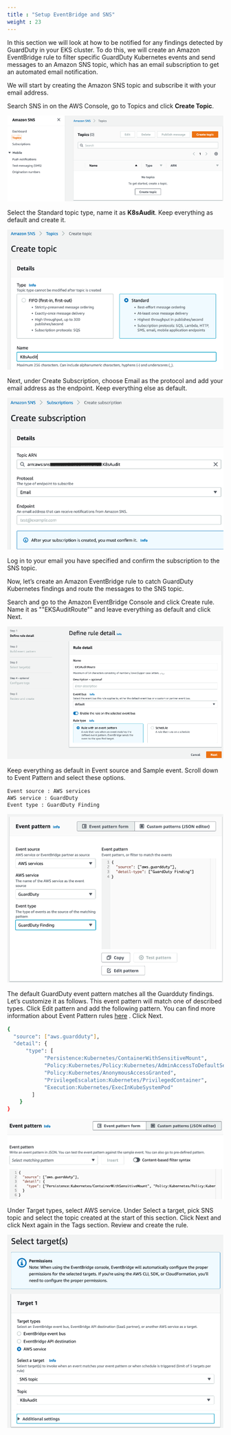 ```yaml
---
title : "Setup EventBridge and SNS"
weight : 23
---
```


In this section we will look at how to be notified for any findings detected by GuardDuty in your EKS cluster. To do this, we will create an Amazon EventBridge rule to filter specific GuardDuty Kubernetes events and send messages to an Amazon SNS topic, which has an email subscription to get an automated email notification.

We will start by creating the Amazon SNS topic and subscribe it with your email address.

Search SNS in on the AWS Console, go to Topics and click **Create Topic**.

![SNSHome](/static/images/detective-controls/SNSHome.png)

Select the Standard topic type, name it as **K8sAudit**. Keep everything as default and create it.

![CreateTopic](/static/images/detective-controls/CreateTopic.png)

Next, under Create Subscription, choose Email as the protocol and add your email address as the endpoint. Keep everything else as default.

![CreateSub](/static/images/detective-controls/CreateSub.png)

Log in to your email you have specified and confirm the subscription to the SNS topic.

Now, let’s create an Amazon EventBridge rule to catch GuardDuty Kubernetes findings and route the messages to the SNS topic.

Search and go to the Amazon EventBridge Console and click Create rule. Name it as ""EKSAuditRoute"" and leave everything as default and click Next.

![EBridgeRule](/static/images/detective-controls/EBridgeRule.png)

Keep everything as default in Event source and Sample event. Scroll down to Event Pattern and select these options.

    Event source : AWS services
    AWS service : GuardDuty
    Event type : GuardDuty Finding


![EBridgePattern](/static/images/detective-controls/EBridgePattern.png)


The default GuardDuty event pattern matches all the Guardduty findings. Let’s customize it as follows. This event pattern will match one of described types. Click Edit pattern and add the following pattern. You can find more information about Event Pattern rules [here](https://docs.aws.amazon.com/eventbridge/latest/userguide/eb-event-patterns.html)
. Click Next.


```bash
{
  "source": ["aws.guardduty"],
  "detail": {
      "type": [
            "Persistence:Kubernetes/ContainerWithSensitiveMount", 
            "Policy:Kubernetes/Policy:Kubernetes/AdminAccessToDefaultServiceAccount", 
            "Policy:Kubernetes/AnonymousAccessGranted", 
            "PrivilegeEscalation:Kubernetes/PrivilegedContainer", 
            "Execution:Kubernetes/ExecInKubeSystemPod"
        ]
    }
}
```

![CustomPattern](/static/images/detective-controls/CustomPattern.png)

Under Target types, select AWS service. Under Select a target, pick SNS topic and select the topic created at the start of this section. Click Next and click Next again in the Tags section. Review and create the rule.

![SelectTopic](/static/images/detective-controls/SelectTopic.png)










